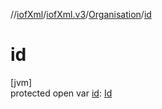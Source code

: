 //[iofXml](../../../index.md)/[iofXml.v3](../index.md)/[Organisation](index.md)/[id](id.md)

# id

[jvm]\
protected open var [id](id.md): [Id](../-id/index.md)
